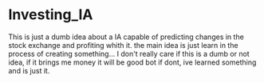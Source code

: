 # Investing_IA
This is just a dumb idea about a IA capable of predicting changes in the stock exchange and profiting whith it.
the main idea is just learn in the process of creating something... I don't really care if this is a dumb or not idea, if it brings me money it will be good bot if dont, ive learned something and is just it.
